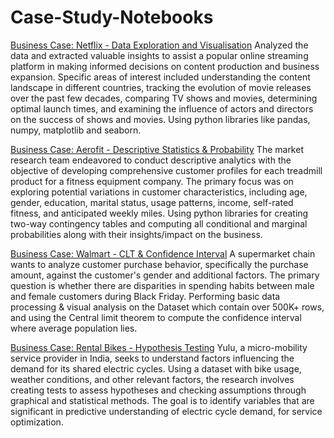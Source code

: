 # Case-Study-Notebooks
[Business Case: Netflix - Data Exploration and Visualisation](https://github.com/keshavmot/Case-Study-Notebooks/blob/main/Netflix_CaseStudy_KeshavMot.ipynb)
Analyzed the data and extracted valuable insights to assist a popular online streaming platform in making informed decisions on content production and business expansion. Specific areas of interest included understanding the content landscape in different countries, tracking the evolution of movie releases over the past few decades, comparing TV shows and movies, determining optimal launch times, and examining the influence of actors and directors on the success of shows and movies. Using python libraries like pandas, numpy, matplotlib and seaborn.

[Business Case: Aerofit - Descriptive Statistics & Probability](https://github.com/keshavmot/Case-Study-Notebooks/blob/main/CaseStudy_Aerofit_KeshavMot.ipynb)
The market research team endeavored to conduct descriptive analytics with the objective of developing comprehensive customer profiles for each treadmill product for a fitness equipment company. The primary focus was on exploring potential variations in customer characteristics, including age, gender, education, marital status, usage patterns, income, self-rated fitness, and anticipated weekly miles. Using python libraries for creating two-way contingency tables and computing all conditional and marginal probabilities along with their insights/impact on the business.

[Business Case: Walmart - CLT & Confidence Interval](https://github.com/keshavmot/Case-Study-Notebooks/blob/main/CaseStudy_Walmart_KeshavMot.ipynb)
A supermarket chain wants to analyze customer purchase behavior, specifically the purchase amount, against the customer's gender and additional factors. The primary question is whether there are disparities in spending habits between male and female customers during Black Friday. Performing basic data processing & visual analysis on the Dataset which contain over 500K+ rows, and using the Central limit theorem to compute the confidence interval where average population lies.

[Business Case: Rental Bikes - Hypothesis Testing](https://github.com/keshavmot/Case-Study-Notebooks/blob/main/CaseStudy_Yulu_KeshavMot.ipynb)
Yulu, a micro-mobility service provider in India, seeks to understand factors influencing the demand for its shared electric cycles. Using a dataset with bike usage, weather conditions, and other relevant factors, the research involves creating tests to assess hypotheses and checking assumptions through graphical and statistical methods. The goal is to identify variables that are significant in predictive understanding of electric cycle demand, for service optimization.
